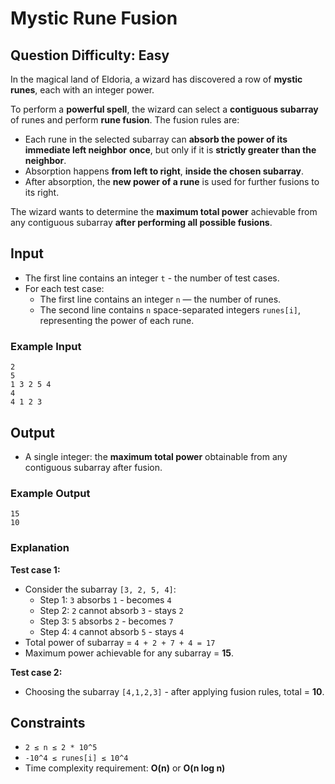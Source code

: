 # Mystic Rune Fusion

## Question Difficulty: Easy

In the magical land of Eldoria, a wizard has discovered a row of **mystic runes**, each with an integer power.  

To perform a **powerful spell**, the wizard can select a **contiguous subarray** of runes and perform **rune fusion**. The fusion rules are:

- Each rune in the selected subarray can **absorb the power of its immediate left neighbor** **once**, but only if it is **strictly greater than the neighbor**.  
- Absorption happens **from left to right**, **inside the chosen subarray**.  
- After absorption, the **new power of a rune** is used for further fusions to its right.  

The wizard wants to determine the **maximum total power** achievable from any contiguous subarray **after performing all possible fusions**.


## Input

- The first line contains an integer `t` - the number of test cases.  
- For each test case:
  - The first line contains an integer `n` — the number of runes.  
  - The second line contains `n` space-separated integers `runes[i]`, representing the power of each rune.

### Example Input
```
2
5
1 3 2 5 4
4
4 1 2 3
```

## Output

- A single integer: the **maximum total power** obtainable from any contiguous subarray after fusion.

### Example Output 
```
15
10
```
### Explanation

**Test case 1:**  
- Consider the subarray `[3, 2, 5, 4]`:  
  - Step 1: `3` absorbs `1` - becomes `4`  
  - Step 2: `2` cannot absorb `3` - stays `2`  
  - Step 3: `5` absorbs `2` - becomes `7`  
  - Step 4: `4` cannot absorb `5` - stays `4`  
- Total power of subarray = `4 + 2 + 7 + 4 = 17`  
- Maximum power achievable for any subarray = **15**.

**Test case 2:**  
- Choosing the subarray `[4,1,2,3]` - after applying fusion rules, total = **10**.

## Constraints

- `2 ≤ n ≤ 2 * 10^5`  
- `-10^4 ≤ runes[i] ≤ 10^4`  
- Time complexity requirement: **O(n)** or **O(n log n)**
